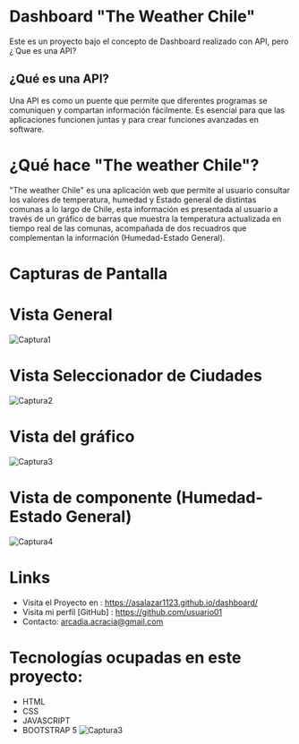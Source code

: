 # Dashboard "The Weather Chile"
Este es un proyecto  bajo el concepto de Dashboard realizado con API, pero ¿ Que es una API?

## ¿Qué es una API?

Una API es como un puente que permite que diferentes programas se comuniquen y compartan información fácilmente. Es esencial para que las aplicaciones funcionen juntas y para crear funciones avanzadas en software. 

#  ¿Qué hace "The weather Chile"?
"The weather Chile" es una aplicación web que permite al usuario consultar los valores de temperatura, humedad y Estado general de distintas comunas a lo largo de Chile, esta información es presentada al usuario a través de un gráfico de barras que muestra la temperatura actualizada en tiempo real de las comunas, acompañada  de dos recuadros que complementan la información (Humedad-Estado General).

# Capturas de Pantalla

# Vista General
![Captura1](https://github.com/asalazar1123/dashboard/assets/132730631/4200be86-fb82-425f-a9d3-730f02ff43b3)

# Vista Seleccionador de Ciudades
![Captura2](https://github.com/asalazar1123/dashboard/assets/132730631/cce11af4-1cef-4d09-9e8d-45bb1762be87)

# Vista del gráfico
![Captura3](https://github.com/asalazar1123/dashboard/assets/132730631/e11a7467-00df-4f01-b6cf-c1097a46f771)

# Vista de componente (Humedad-Estado General)

![Captura4](https://github.com/asalazar1123/dashboard/assets/132730631/500c4559-7078-4109-8f3a-480c66b6494c)


# Links

- Visita el Proyecto en : https://asalazar1123.github.io/dashboard/
- Visita mi perfil [GitHub] : https://github.com/usuario01
- Contacto: arcadia.acracia@gmail.com

# Tecnologías ocupadas en este proyecto:
- HTML
- CSS
- JAVASCRIPT
- BOOTSTRAP 5
![Captura3](https://github.com/asalazar1123/dashboard/assets/132730631/cd4b6543-9d88-4015-a73d-14bc69df6040)
